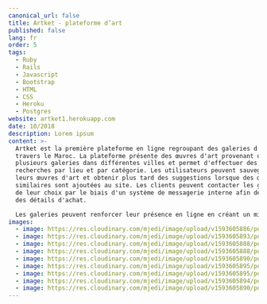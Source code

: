```yaml
---
canonical_url: false
title: Artket - plateforme d’art
published: false
lang: fr
order: 5
tags:
  - Ruby
  - Rails
  - Javascript
  - Bootstrap
  - HTML
  - CSS
  - Heroku
  - Postgres
website: artket1.herokuapp.com
date: 10/2018
description: Lorem ipsum
content: >-
  Artket est la première plateforme en ligne regroupant des galeries d'art à
  travers le Maroc. La plateforme présente des œuvres d'art provenant de
  plusieurs galeries dans différentes villes et permet d'effectuer des
  recherches par lieu et par catégorie. Les utilisateurs peuvent sauvegarder
  leurs œuvres d'art et obtenir plus tard des suggestions lorsque des œuvres
  similaires sont ajoutées au site. Les clients peuvent contacter les galeries
  de leur choix par le biais d'un système de messagerie interne afin de discuter
  des détails d'achat.

  Les galeries peuvent renforcer leur présence en ligne en créant un mini-site et en faisant la promotion d'événements et d'expositions à venir. Ils peuvent gérer leur présence par le biais d'une zone privée réservée aux membres où ils peuvent ajouter des œuvres d'art, des artistes et des expositions.
images:
  - image: https://res.cloudinary.com/mjedi/image/upload/v1593605886/portfolio/artket.png
  - image: https://res.cloudinary.com/mjedi/image/upload/v1593605893/portfolio/artket2.png
  - image: https://res.cloudinary.com/mjedi/image/upload/v1593605888/portfolio/artket3.png
  - image: https://res.cloudinary.com/mjedi/image/upload/v1593605888/portfolio/artket4.png
  - image: https://res.cloudinary.com/mjedi/image/upload/v1593605890/portfolio/artket5.png
  - image: https://res.cloudinary.com/mjedi/image/upload/v1593605895/portfolio/artket6.png
  - image: https://res.cloudinary.com/mjedi/image/upload/v1593605895/portfolio/artket7.png
  - image: https://res.cloudinary.com/mjedi/image/upload/v1593605894/portfolio/artket8.png
  - image: https://res.cloudinary.com/mjedi/image/upload/v1593605890/portfolio/artket9.png
---
```

